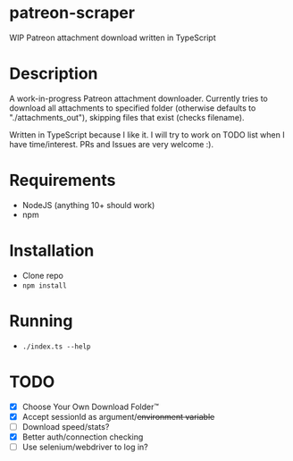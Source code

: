 # patreon-scraper
WIP Patreon attachment download written in TypeScript

# Description
A work-in-progress Patreon attachment downloader. Currently tries to download all attachments to specified folder (otherwise defaults to "./attachments_out"), skipping files that exist (checks filename).

Written in TypeScript because I like it. I will try to work on TODO list when I have time/interest. PRs and Issues are very welcome :).

# Requirements
- NodeJS (anything 10+ should work)
- npm

# Installation
- Clone repo
- `npm install`

# Running
- `./index.ts --help`

# TODO
- [x] Choose Your Own Download Folder™
- [x] Accept sessionId as argument/~~environment variable~~
- [ ] Download speed/stats?
- [x] Better auth/connection checking
- [ ] Use selenium/webdriver to log in?
